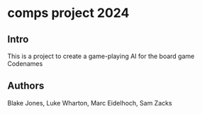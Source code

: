 # comps project 2024

## Intro
This is a project to create a game-playing AI for the board game Codenames

## Authors
Blake Jones,
Luke Wharton,
Marc Eidelhoch,
Sam Zacks
